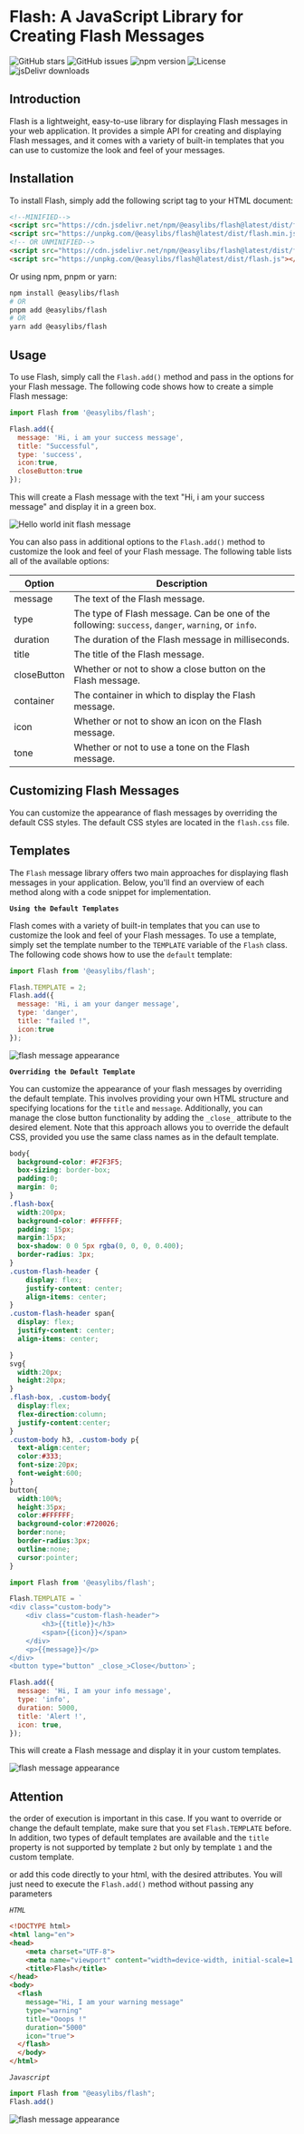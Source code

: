 # Flash: A JavaScript Library for Creating Flash Messages

![GitHub stars](https://img.shields.io/github/stars/Nelsallg/easylibs?style=social)
![GitHub issues](https://img.shields.io/github/issues/Nelsallg/easylibs)
![npm version](https://img.shields.io/npm/v/@easylibs/flash.svg?style=flat)
![License](https://img.shields.io/badge/license-MIT-blue.svg)
![jsDelivr downloads](https://img.shields.io/jsdelivr/npm/hm/@easylibs/flash)

## Introduction

Flash is a lightweight, easy-to-use library for displaying Flash messages in your web application. It provides a simple API for creating and displaying Flash messages, and it comes with a variety of built-in templates that you can use to customize the look and feel of your messages.

## Installation

To install Flash, simply add the following script tag to your HTML document:

```html
<!--MINIFIED-->
<script src="https://cdn.jsdelivr.net/npm/@easylibs/flash@latest/dist/flash.min.js"></script>
<script src="https://unpkg.com/@easylibs/flash@latest/dist/flash.min.js"></script>
<!-- OR UNMINIFIED-->
<script src="https://cdn.jsdelivr.net/npm/@easylibs/flash@latest/dist/flash.js"></script>
<script src="https://unpkg.com/@easylibs/flash@latest/dist/flash.js"></script>
```

Or using npm, pnpm or yarn:

```bash
npm install @easylibs/flash
# OR
pnpm add @easylibs/flash
# OR
yarn add @easylibs/flash
```

## Usage

To use Flash, simply call the `Flash.add()` method and pass in the options for your Flash message. The following code shows how to create a simple Flash message:

```javascript
import Flash from '@easylibs/flash';

Flash.add({
  message: 'Hi, i am your success message',
  title: "Successful",
  type: 'success',
  icon:true,
  closeButton:true
});
```

This will create a Flash message with the text "Hi, i am your success message" and display it in a green box.

![Hello world init flash message](./doc/image1.PNG)

You can also pass in additional options to the `Flash.add()` method to customize the look and feel of your Flash message. The following table lists all of the available options:

| Option | Description |
|---|---|
| message | The text of the Flash message. |
| type | The type of Flash message. Can be one of the following: `success`, `danger`, `warning`, or `info`. |
| duration | The duration of the Flash message in milliseconds. |
| title | The title of the Flash message. |
| closeButton | Whether or not to show a close button on the Flash message. |
| container | The container in which to display the Flash message. |
| icon | Whether or not to show an icon on the Flash message. |
| tone | Whether or not to use a tone on the Flash message. |

## Customizing Flash Messages

You can customize the appearance of flash messages by overriding the default CSS styles. The default CSS styles are located in the `flash.css` file.

## Templates

The `Flash` message library offers two main approaches for displaying flash messages in your application. Below, you'll find an overview of each method along with a code snippet for implementation.

**`Using the Default Templates`**

Flash comes with a variety of built-in templates that you can use to customize the look and feel of your Flash messages. To use a template, simply set the template number to the `TEMPLATE` variable of the `Flash` class. The following code shows how to use the `default` template:

```javascript
import Flash from '@easylibs/flash';

Flash.TEMPLATE = 2;
Flash.add({
  message: 'Hi, i am your danger message',
  type: 'danger',
  title: "failed !",
  icon:true
});
```

![flash message appearance](./doc/image2.PNG)

**`Overriding the Default Template`**

You can customize the appearance of your flash messages by overriding the default template. This involves providing your own HTML structure and specifying locations for the `title` and `message`. Additionally, you can manage the close button functionality by adding the `_close_` attribute to the desired element. Note that this approach allows you to override the default CSS, provided you use the same class names as in the default template.

```css
body{
  background-color: #F2F3F5;
  box-sizing: border-box;
  padding:0;
  margin: 0;
}
.flash-box{
  width:200px;
  background-color: #FFFFFF;
  padding: 15px;
  margin:15px;
  box-shadow: 0 0 5px rgba(0, 0, 0, 0.400);
  border-radius: 3px;
}
.custom-flash-header {
    display: flex;
    justify-content: center;
    align-items: center;
}
.custom-flash-header span{
  display: flex;
  justify-content: center;
  align-items: center;

}
svg{
  width:20px;
  height:20px;
}
.flash-box, .custom-body{
  display:flex;
  flex-direction:column;
  justify-content:center;
}
.custom-body h3, .custom-body p{
  text-align:center;
  color:#333;
  font-size:20px;
  font-weight:600;
}
button{
  width:100%;
  height:35px;
  color:#FFFFFF;
  background-color:#720026;
  border:none;
  border-radius:3px;
  outline:none;
  cursor:pointer;
}
```

```javascript
import Flash from '@easylibs/flash';

Flash.TEMPLATE = `
<div class="custom-body">
    <div class="custom-flash-header">
        <h3>{{title}}</h3>
        <span>{{icon}}</span>
    </div>
    <p>{{message}}</p>
</div>
<button type="button" _close_>Close</button>`;

Flash.add({
  message: 'Hi, I am your info message',
  type: 'info',
  duration: 5000,
  title: 'Alert !',
  icon: true,
});
```

This will create a Flash message and display it in your custom templates.

![flash message appearance](./doc/image3.PNG)

## Attention

the order of execution is important in this case. If you want to override or change the default template, make sure that you set `Flash.TEMPLATE` before. In addition, two types of default templates are available and the `title` property is not supported by template `2` but only by template `1` and the custom template.

or add this code directly to your html, with the desired attributes. You will just need to execute the `Flash.add()` method without passing any parameters

*`HTML`*

```html
<!DOCTYPE html>
<html lang="en">
<head>
    <meta charset="UTF-8">
    <meta name="viewport" content="width=device-width, initial-scale=1.0">
    <title>Flash</title>
</head>
<body>
  <flash 
    message="Hi, I am your warning message" 
    type="warning" 
    title="Ooops !" 
    duration="5000" 
    icon="true">
  </flash>
  </body>
</html>
```

*`Javascript`*

```javascript
import Flash from "@easylibs/flash";
Flash.add()
```

![flash message appearance](./doc/image4.PNG)

